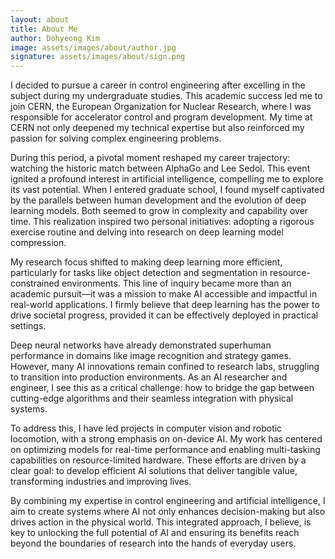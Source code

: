 ```yaml
---
layout: about
title: About Me
author: Dohyeong Kim
image: assets/images/about/author.jpg
signature: assets/images/about/sign.png
---
```


I decided to pursue a career in control engineering after excelling in the subject during my undergraduate studies. This academic success led me to join CERN, the European Organization for Nuclear Research, where I was responsible for accelerator control and program development. My time at CERN not only deepened my technical expertise but also reinforced my passion for solving complex engineering problems.

During this period, a pivotal moment reshaped my career trajectory: watching the historic match between AlphaGo and Lee Sedol. This event ignited a profound interest in artificial intelligence, compelling me to explore its vast potential. When I entered graduate school, I found myself captivated by the parallels between human development and the evolution of deep learning models. Both seemed to grow in complexity and capability over time. This realization inspired two personal initiatives: adopting a rigorous exercise routine and delving into research on deep learning model compression.

My research focus shifted to making deep learning more efficient, particularly for tasks like object detection and segmentation in resource-constrained environments. This line of inquiry became more than an academic pursuit—it was a mission to make AI accessible and impactful in real-world applications. I firmly believe that deep learning has the power to drive societal progress, provided it can be effectively deployed in practical settings.

Deep neural networks have already demonstrated superhuman performance in domains like image recognition and strategy games. However, many AI innovations remain confined to research labs, struggling to transition into production environments. As an AI researcher and engineer, I see this as a critical challenge: how to bridge the gap between cutting-edge algorithms and their seamless integration with physical systems.

To address this, I have led projects in computer vision and robotic locomotion, with a strong emphasis on on-device AI. My work has centered on optimizing models for real-time performance and enabling multi-tasking capabilities on resource-limited hardware. These efforts are driven by a clear goal: to develop efficient AI solutions that deliver tangible value, transforming industries and improving lives.

By combining my expertise in control engineering and artificial intelligence, I aim to create systems where AI not only enhances decision-making but also drives action in the physical world. This integrated approach, I believe, is key to unlocking the full potential of AI and ensuring its benefits reach beyond the boundaries of research into the hands of everyday users.